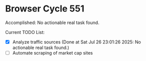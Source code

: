 # Browser Cycle 551

Accomplished: No actionable real task found.

Current TODO List:

- [x] Analyze traffic sources  (Done at Sat Jul 26 23:01:26 2025: No actionable real task found.)
- [ ] Automate scraping of market cap sites